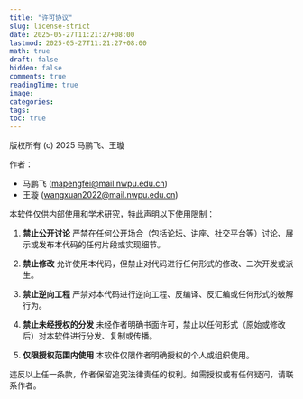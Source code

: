 ```yaml
---
title: "许可协议"
slug: license-strict
date: 2025-05-27T11:21:27+08:00
lastmod: 2025-05-27T11:21:27+08:00
math: true
draft: false
hidden: false
comments: true
readingTime: true
image:
categories:
tags:
toc: true
---
```


版权所有 (c) 2025 马鹏飞、王璇

作者：

* 马鹏飞 ([mapengfei@mail.nwpu.edu.cn](mailto:mapengfei@mail.nwpu.edu.cn))
* 王璇 ([wangxuan2022@mail.nwpu.edu.cn](mailto:wangxuan2022@mail.nwpu.edu.cn))


本软件仅供内部使用和学术研究，特此声明以下使用限制：

1. **禁止公开讨论**
   严禁在任何公开场合（包括论坛、讲座、社交平台等）讨论、展示或发布本代码的任何片段或实现细节。

2. **禁止修改**
   允许使用本代码，但禁止对代码进行任何形式的修改、二次开发或派生。

3. **禁止逆向工程**
   严禁对本代码进行逆向工程、反编译、反汇编或任何形式的破解行为。

4. **禁止未经授权的分发**
   未经作者明确书面许可，禁止以任何形式（原始或修改后）对本软件进行分发、复制或传播。

5. **仅限授权范围内使用**
   本软件仅限作者明确授权的个人或组织使用。


违反以上任一条款，作者保留追究法律责任的权利。如需授权或有任何疑问，请联系作者。

